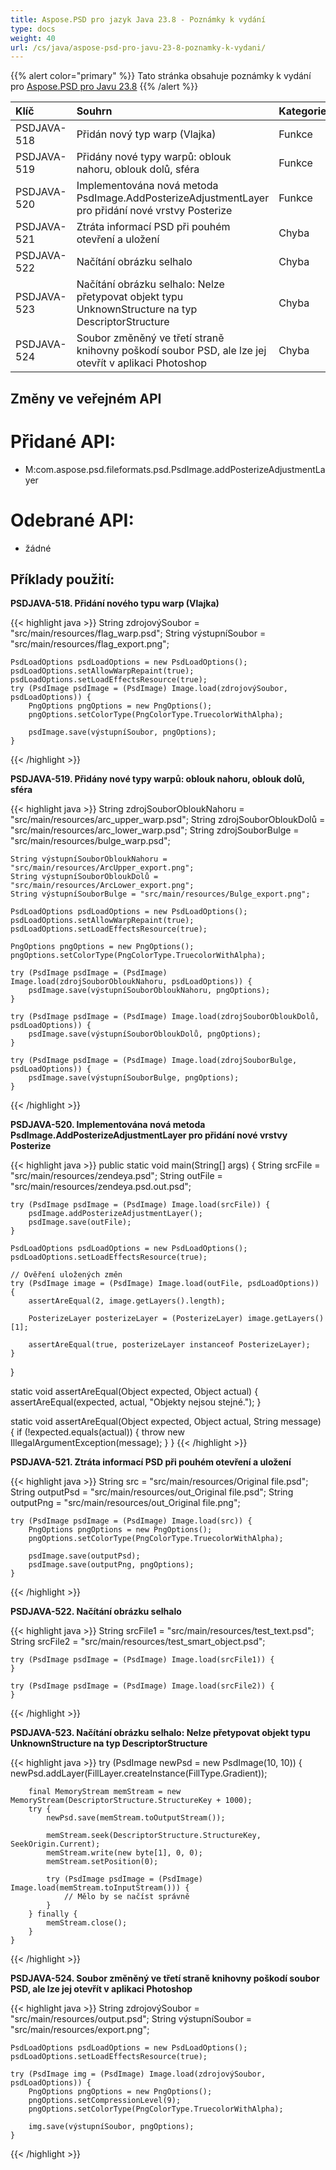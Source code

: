 ```yaml
---
title: Aspose.PSD pro jazyk Java 23.8 - Poznámky k vydání
type: docs
weight: 40
url: /cs/java/aspose-psd-pro-javu-23-8-poznamky-k-vydani/
---
```


{{% alert color="primary" %}} Tato stránka obsahuje poznámky k vydání pro [Aspose.PSD pro Javu 23.8](https://downloads.aspose.com/psd/java/new-releases/aspose.psd-pro-javu-23.8/) {{% /alert %}}

| **Klíč**     | **Souhrn**                                                                                                                                      | **Kategorie** |
|:------------|:-------------------------------------------------------------------------------------------------------------------------------------------------|:-------------|
| PSDJAVA-518 | Přidán nový typ warp (Vlajka)                                                                                                                     |    Funkce   |
| PSDJAVA-519 | Přidány nové typy warpů: oblouk nahoru, oblouk dolů, sféra                                                                                       |    Funkce   |
| PSDJAVA-520 | Implementována nová metoda PsdImage.AddPosterizeAdjustmentLayer pro přidání nové vrstvy Posterize                                            |    Funkce   |
| PSDJAVA-521 | Ztráta informací PSD při pouhém otevření a uložení                                                                                                  |      Chyba     |
| PSDJAVA-522 | Načítání obrázku selhalo                                                                                                                        |      Chyba     |
| PSDJAVA-523 | Načítání obrázku selhalo: Nelze přetypovat objekt typu UnknownStructure na typ DescriptorStructure                                                 |      Chyba     |
| PSDJAVA-524 | Soubor změněný ve třetí straně knihovny poškodí soubor PSD, ale lze jej otevřít v aplikaci Photoshop                                             |      Chyba     |

## **Změny ve veřejném API**
# **Přidané API:**

- M:com.aspose.psd.fileformats.psd.PsdImage.addPosterizeAdjustmentLayer

# **Odebrané API:**

- žádné

## **Příklady použití:**

**PSDJAVA-518. Přidání nového typu warp (Vlajka)**

{{< highlight java >}}
    String zdrojovýSoubor = "src/main/resources/flag_warp.psd";
    String výstupníSoubor = "src/main/resources/flag_export.png";

    PsdLoadOptions psdLoadOptions = new PsdLoadOptions();
    psdLoadOptions.setAllowWarpRepaint(true);
    psdLoadOptions.setLoadEffectsResource(true);
    try (PsdImage psdImage = (PsdImage) Image.load(zdrojovýSoubor, psdLoadOptions)) {
        PngOptions pngOptions = new PngOptions();
        pngOptions.setColorType(PngColorType.TruecolorWithAlpha);

        psdImage.save(výstupníSoubor, pngOptions);
    }
{{< /highlight >}}

**PSDJAVA-519. Přidány nové typy warpů: oblouk nahoru, oblouk dolů, sféra**

{{< highlight java >}}
    String zdrojSouborObloukNahoru = "src/main/resources/arc_upper_warp.psd";
    String zdrojSouborObloukDolů = "src/main/resources/arc_lower_warp.psd";
    String zdrojSouborBulge = "src/main/resources/bulge_warp.psd";

    String výstupníSouborObloukNahoru = "src/main/resources/ArcUpper_export.png";
    String výstupníSouborObloukDolů = "src/main/resources/ArcLower_export.png";
    String výstupníSouborBulge = "src/main/resources/Bulge_export.png";

    PsdLoadOptions psdLoadOptions = new PsdLoadOptions();
    psdLoadOptions.setAllowWarpRepaint(true);
    psdLoadOptions.setLoadEffectsResource(true);

    PngOptions pngOptions = new PngOptions();
    pngOptions.setColorType(PngColorType.TruecolorWithAlpha);

    try (PsdImage psdImage = (PsdImage) Image.load(zdrojSouborObloukNahoru, psdLoadOptions)) {
        psdImage.save(výstupníSouborObloukNahoru, pngOptions);
    }

    try (PsdImage psdImage = (PsdImage) Image.load(zdrojSouborObloukDolů, psdLoadOptions)) {
        psdImage.save(výstupníSouborObloukDolů, pngOptions);
    }

    try (PsdImage psdImage = (PsdImage) Image.load(zdrojSouborBulge, psdLoadOptions)) {
        psdImage.save(výstupníSouborBulge, pngOptions);
    }
{{< /highlight >}}

**PSDJAVA-520. Implementována nová metoda PsdImage.AddPosterizeAdjustmentLayer pro přidání nové vrstvy Posterize**

{{< highlight java >}}
public static void main(String[] args) {
    String srcFile = "src/main/resources/zendeya.psd";
    String outFile = "src/main/resources/zendeya.psd.out.psd";

    try (PsdImage psdImage = (PsdImage) Image.load(srcFile)) {
        psdImage.addPosterizeAdjustmentLayer();
        psdImage.save(outFile);
    }

    PsdLoadOptions psdLoadOptions = new PsdLoadOptions();
    psdLoadOptions.setLoadEffectsResource(true);

    // Ověření uložených změn
    try (PsdImage image = (PsdImage) Image.load(outFile, psdLoadOptions)) {
        assertAreEqual(2, image.getLayers().length);

        PosterizeLayer posterizeLayer = (PosterizeLayer) image.getLayers()[1];

        assertAreEqual(true, posterizeLayer instanceof PosterizeLayer);
    }
}

static void assertAreEqual(Object expected, Object actual) {
    assertAreEqual(expected, actual, "Objekty nejsou stejné.");
}

static void assertAreEqual(Object expected, Object actual, String message) {
    if (!expected.equals(actual)) {
        throw new IllegalArgumentException(message);
    }
}
{{< /highlight >}}

**PSDJAVA-521. Ztráta informací PSD při pouhém otevření a uložení**

{{< highlight java >}}
    String src = "src/main/resources/Original file.psd";
    String outputPsd = "src/main/resources/out_Original file.psd";
    String outputPng = "src/main/resources/out_Original file.png";

    try (PsdImage psdImage = (PsdImage) Image.load(src)) {
        PngOptions pngOptions = new PngOptions();
        pngOptions.setColorType(PngColorType.TruecolorWithAlpha);

        psdImage.save(outputPsd);
        psdImage.save(outputPng, pngOptions);
    }
{{< /highlight >}}

**PSDJAVA-522. Načítání obrázku selhalo**

{{< highlight java >}}
    String srcFile1 = "src/main/resources/test_text.psd";
    String srcFile2 = "src/main/resources/test_smart_object.psd";

    try (PsdImage psdImage = (PsdImage) Image.load(srcFile1)) {
    }

    try (PsdImage psdImage = (PsdImage) Image.load(srcFile2)) {
    }
{{< /highlight >}}

**PSDJAVA-523. Načítání obrázku selhalo: Nelze přetypovat objekt typu UnknownStructure na typ DescriptorStructure**

{{< highlight java >}}
   try (PsdImage newPsd = new PsdImage(10, 10)) {
        newPsd.addLayer(FillLayer.createInstance(FillType.Gradient));

        final MemoryStream memStream = new MemoryStream(DescriptorStructure.StructureKey + 1000);
        try {
            newPsd.save(memStream.toOutputStream());

            memStream.seek(DescriptorStructure.StructureKey, SeekOrigin.Current);
            memStream.write(new byte[1], 0, 0);
            memStream.setPosition(0);

            try (PsdImage psdImage = (PsdImage) Image.load(memStream.toInputStream())) {
                // Mělo by se načíst správně
            }
        } finally {
            memStream.close();
        }
    }
{{< /highlight >}}

**PSDJAVA-524. Soubor změněný ve třetí straně knihovny poškodí soubor PSD, ale lze jej otevřít v aplikaci Photoshop**

{{< highlight java >}}
    String zdrojovýSoubor = "src/main/resources/output.psd";
    String výstupníSoubor = "src/main/resources/export.png";

    PsdLoadOptions psdLoadOptions = new PsdLoadOptions();
    psdLoadOptions.setLoadEffectsResource(true);

    try (PsdImage img = (PsdImage) Image.load(zdrojovýSoubor, psdLoadOptions)) {
        PngOptions pngOptions = new PngOptions();
        pngOptions.setCompressionLevel(9);
        pngOptions.setColorType(PngColorType.TruecolorWithAlpha);

        img.save(výstupníSoubor, pngOptions);
    }
{{< /highlight >}}
